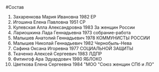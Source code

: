 #Состав
1. Захаренкова Мария Ивановна 1982 ЕР
2. Игошина Елена Павловна 1951 СР
3. Кулевская Алла Александровна 1983 За женщин России
4. Лариошкина Лада Геннадьевна 1973 собрание-работа
5. Малышев Анатолий Геннадьевич 1978 КОММУНИСТЫ РОССИИ
6. Малышев Николай Геннадьевич 1982 Чернобыль-Нева
7. Сафина Оксана Игоревна 1977 СОЦИАЛЬНОЙ ЗАЩИТЫ
8. Ткаченко Алексей Сергеевич 1983 ЛДПР
9. Фитингоф Ара Эдуардович 1980 ЯБЛОКО
10. Цветкова Елена Сергеевна 1984 \"МОО \"Союз женщин СПб и ЛО\"
